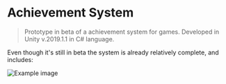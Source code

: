 # Achievement System

> Prototype in beta of a achievement system for games. Developed in Unity v.2019.1.1 in C# language.

Even though it's still in beta the system is already relatively complete, and includes:

![Example image](https://screenshot.net/pt/n78mjij)